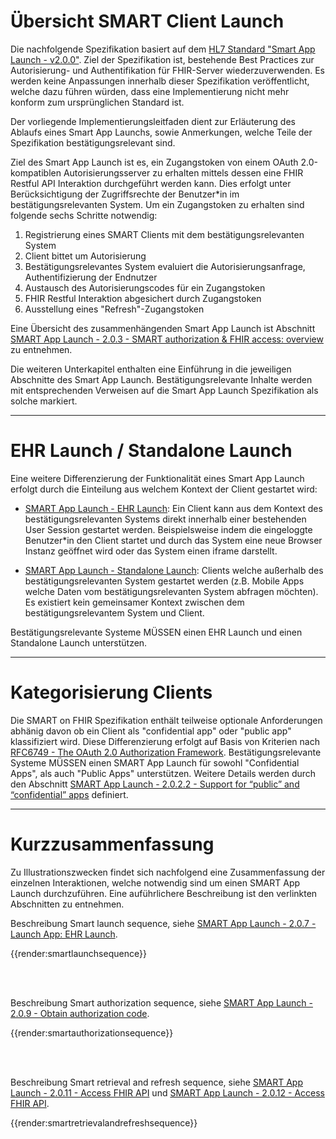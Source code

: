 # Übersicht SMART Client Launch

Die nachfolgende Spezifikation basiert auf dem [HL7 Standard "Smart App Launch - v2.0.0"](https://hl7.org/fhir/smart-app-launch/STU2/index.html). Ziel der Spezifikation ist, bestehende Best Practices zur Autorisierung- und Authentifikation für FHIR-Server wiederzuverwenden. Es werden keine Anpassungen innerhalb dieser Spezifikation veröffentlicht, welche dazu führen würden, dass eine Implementierung nicht mehr konform zum ursprünglichen Standard ist.

Der vorliegende Implementierungsleitfaden dient zur Erläuterung des Ablaufs eines Smart App Launchs, sowie Anmerkungen, welche Teile der Spezifikation bestätigungsrelevant sind.

Ziel des Smart App Launch ist es, ein Zugangstoken von einem OAuth 2.0-kompatiblen Autorisierungsserver zu erhalten mittels dessen eine FHIR Restful API Interaktion durchgeführt werden kann. Dies erfolgt unter Berücksichtigung der Zugriffsrechte der Benutzer*in im bestätigungsrelevanten System. Um ein Zugangstoken zu erhalten sind folgende sechs Schritte notwendig:

1. Registrierung eines SMART Clients mit dem bestätigungsrelevanten System
2. Client bittet um Autorisierung
3. Bestätigungsrelevantes System evaluiert die Autorisierungsanfrage, Authentifizierung der Endnutzer
4. Austausch des Autorisierungscodes für ein Zugangstoken
5. FHIR Restful Interaktion abgesichert durch Zugangstoken
6. Ausstellung eines "Refresh"-Zugangstoken

Eine Übersicht des zusammenhängenden Smart App Launch ist Abschnitt [SMART App Launch - 2.0.3 - SMART authorization & FHIR access: overview](https://hl7.org/fhir/smart-app-launch/STU2/app-launch.html#smart-authorization--fhir-access-overview) zu entnehmen.

Die weiteren Unterkapitel enthalten eine Einführung in die jeweiligen Abschnitte des Smart App Launch. Bestätigungsrelevante Inhalte werden mit entsprechenden Verweisen auf die Smart App Launch Spezifikation als solche markiert.

-------

# EHR Launch / Standalone Launch

Eine weitere Differenzierung der Funktionalität eines Smart App Launch erfolgt durch die Einteilung aus welchem Kontext der Client gestartet wird:

- [SMART App Launch - EHR Launch](https://hl7.org/fhir/smart-app-launch/STU2/app-launch.html#step-2-launch-ehr):
Ein Client kann aus dem Kontext des bestätigungsrelevanten Systems direkt innerhalb einer bestehenden User Session gestartet werden. Beispielsweise indem die eingeloggte Benutzer*in den Client startet und durch das System eine neue Browser Instanz geöffnet wird oder das System einen iframe darstellt.

- [SMART App Launch - Standalone Launch](https://hl7.org/fhir/smart-app-launch/STU2/app-launch.html#launch-app-standalone-launch):
Clients welche außerhalb des bestätigungsrelevanten System gestartet werden (z.B. Mobile Apps welche Daten vom bestätigungsrelevanten System abfragen möchten). Es existiert kein gemeinsamer Kontext zwischen dem bestätigungsrelevantem System und Client.

Bestätigungsrelevante Systeme MÜSSEN einen EHR Launch und einen Standalone Launch unterstützen.

-------

# Kategorisierung Clients

Die SMART on FHIR Spezifikation enthält teilweise optionale Anforderungen abhänig davon ob ein Client als "confidential app" oder "public app" klassifiziert wird. Diese Differenzierung erfolgt auf Basis von Kriterien nach [RFC6749 - The OAuth 2.0 Authorization Framework](https://datatracker.ietf.org/doc/html/rfc6749#section-2.1). Bestätigungsrelevante Systeme MÜSSEN einen SMART App Launch für sowohl "Confidential Apps", als auch "Public Apps" unterstützen. Weitere Details werden durch den Abschnitt [SMART App Launch - 2.0.2.2 - Support for “public” and “confidential” apps](https://hl7.org/fhir/smart-app-launch/STU2/app-launch.html#support-for-public-and-confidential-apps) definiert.

-------

# Kurzzusammenfassung

Zu Illustrationszwecken findet sich nachfolgend eine Zusammenfassung der einzelnen Interaktionen, welche notwendig sind um einen SMART App Launch durchzuführen.
Eine auführlichere Beschreibung ist den verlinkten Abschnitten zu entnehmen.

Beschreibung Smart launch sequence, siehe [SMART App Launch - 2.0.7 - Launch App: EHR Launch](https://hl7.org/fhir/smart-app-launch/STU2/app-launch.html#step-2-launch-ehr).

{{render:smartlaunchsequence}}

<br><br>

Beschreibung Smart authorization sequence, siehe [SMART App Launch - 2.0.9 - Obtain authorization code](https://hl7.org/fhir/smart-app-launch/STU2/app-launch.html#obtain-authorization-code).

{{render:smartauthorizationsequence}}

<br><br>

Beschreibung Smart retrieval and refresh sequence, siehe [SMART App Launch - 2.0.11 - Access FHIR API](https://hl7.org/fhir/smart-app-launch/STU2/app-launch.html#access-fhir-api) und [SMART App Launch - 2.0.12 - Access FHIR API](https://hl7.org/fhir/smart-app-launch/STU2/app-launch.html#refresh-access-token).


{{render:smartretrievalandrefreshsequence}}
